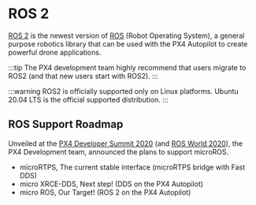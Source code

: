 # ROS 2

[ROS 2](https://index.ros.org/doc/ros2/) is the newest version of [ROS](http://www.ros.org/) (Robot Operating System), a general purpose robotics library that can be used with the PX4 Autopilot to create powerful drone applications.

:::tip
The PX4 development team highly recommend that users migrate to ROS2 (and that new users start with ROS2).
:::

:::warning
ROS2 is officially supported only on Linux platforms.
Ubuntu 20.04 LTS is the official supported distribution.
:::

<!-- 
## Why ROS2
ROS 2 is a significant improvement over ROS 1.


, through its two main interfaces: [MAVLink](../middleware/mavlink.md) and [uORB](../middleware/uORB.md). While both interfaces have a solid foundation, they have different goals, and it will be up to the developer to choose which one best fits their application architecture.

The MAVLink interface only supports ROS 1 through the [MAVROS](../ros/mavros_installation.md) package, while the [uORB, microRTPS (Fast DDS)](../middleware/micrortps.md) interface has support for both, with native support for ROS 2, and supporting ROS 1 through the official ROS 1 bridge by Open Robotics.



## ROS through the microRTPS bridge (Fast DDS)
The [microRTPS interface (Fast DDS)](../middleware/micrortps.md) exposes the internal PX4 Autopilot Pub/Sub (uORB) messages directly to Fast DDS, allowing for real time communication between PX4 and ROS through the same middleware. This provides a direct bridge between PX4 Autopilot uORB messages and ROS 2 messages and types, effectively allowing direct access to PX4 Autopilot internals from ROS 2 workflows and nodes in realtime.

## Setting-up the ROS 2 microRTPS bridge
The bridge uses uORB message definitions and correspondent IDL types to generate code to serialize and deserialize the messages heading in and out of the PX4 Autopilot. For an in-depth guide on how to successfully setup the bridge follow the [PX4-ROS 2 bridge](../ros/ros2_comm.md) guide.

## Example usage of ROS 2 with the microRTPS bridge
The PX4 Development Team created a quick guide explaining the basics on how to achieve [ROS 2 Offboard Control](../ros/ros2_offboard_control.md) of the PX4 Autopilot. 

# ROS 1 with the microRTPS bridge (Fast DDS)
The microRTPS bridge supports ROS 1 through the official ROS 1 Bridge package ([ros1_bridge](https://github.com/ros2/ros1_bridge)) by Open Robotics, and is fully supported by our Fast DDS implementation.

:::tip
While ROS 1 is supported through the Fast-DDS bridge, we strongly recommend you upgrade to ROS 2.
:::
-->

## ROS Support Roadmap

Unveiled at the [PX4 Developer Summit 2020](https://www.youtube.com/watch?v=lZ8crGI16qA) (and [ROS World 2020](https://www.youtube.com/watch?v=8XRkzHqQSf0)), the PX4 Development team, announced the plans to support microROS.

* microRTPS, The current stable interface (microRTPS bridge with Fast DDS)
* micro XRCE-DDS, Next step! (DDS on the PX4 Autopilot)
* micro ROS, Our Target! (ROS 2 on the PX4 Autopilot)